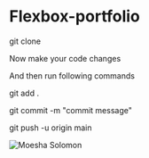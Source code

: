 # Flexbox-portfolio

git clone <url that you copied>

Now make your code changes

And then run following commands

git add .

git commit -m "commit message"

git push -u origin main

![Moesha Solomon](https://user-images.githubusercontent.com/63904630/109177424-bf31ba00-77c2-11eb-80a0-8bfb6eca6a9e.jpg)
